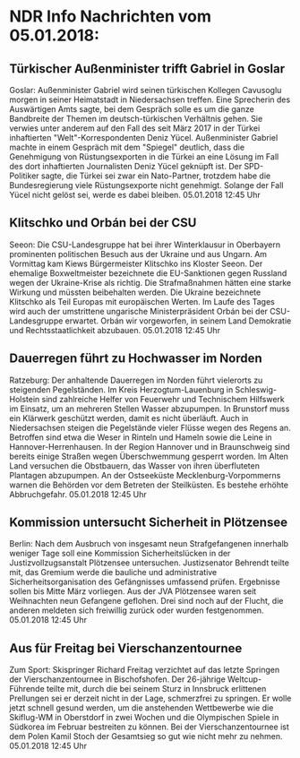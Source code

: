 # NDR Info Nachrichten vom 05.01.2018:


## Türkischer Außenminister trifft Gabriel in Goslar
Goslar:      Außenminister Gabriel wird seinen türkischen Kollegen Cavusoglu morgen in seiner Heimatstadt in Niedersachsen treffen. Eine Sprecherin des Auswärtigen Amts sagte, bei dem Gespräch solle es um die ganze Bandbreite der Themen im deutsch-türkischen Verhältnis gehen. Sie verwies unter anderem auf den Fall des seit März 2017 in der Türkei inhaftierten "Welt"-Korrespondenten Deniz Yücel. Außenminister Gabriel machte in einem Gespräch mit dem "Spiegel" deutlich, dass die Genehmigung von Rüstungsexporten in die Türkei an eine Lösung im Fall des dort inhaftierten Journalisten Deniz Yücel geknüpft ist. Der SPD-Politiker sagte, die Türkei sei zwar ein Nato-Partner, trotzdem habe die Bundesregierung viele Rüstungsexporte  nicht genehmigt. Solange der Fall Yücel nicht gelöst sei, werde es dabei bleiben. 05.01.2018 12:45 Uhr 

## Klitschko und Orbán bei der CSU
Seeon:	Die CSU-Landesgruppe hat bei ihrer Winterklausur in Oberbayern prominenten politischen Besuch aus der Ukraine und aus Ungarn. Am Vormittag kam Kiews Bürgermeister Klitschko ins Kloster Seeon. Der ehemalige Boxweltmeister bezeichnete die EU-Sanktionen gegen Russland wegen der Ukraine-Krise als richtig. Die Strafmaßnahmen hätten eine starke Wirkung und müssten beibehalten werden. Die Ukraine bezeichnete Klitschko als Teil Europas mit europäischen Werten. Im Laufe des Tages wird auch der umstrittene ungarische Ministerpräsident Orbán bei der CSU-Landesgruppe erwartet. Orbán wir vorgeworfen, in seinem Land Demokratie und Rechtsstaatlichkeit abzubauen. 05.01.2018 12:45 Uhr 

## Dauerregen führt zu Hochwasser im Norden
Ratzeburg: Der anhaltende Dauerregen im Norden führt vielerorts zu steigenden Pegelständen. Im Kreis Herzogtum-Lauenburg in Schleswig-Holstein sind zahlreiche Helfer von Feuerwehr und Technischem Hilfswerk im Einsatz, um an mehreren Stellen Wasser abzupumpen. In Brunstorf muss ein Klärwerk geschützt werden, damit es nicht überläuft. Auch in Niedersachsen steigen die Pegelstände vieler Flüsse wegen des Regens an. Betroffen sind etwa die Weser in Rinteln und Hameln sowie die Leine in Hannover-Herrenhausen. In der Region Hannover und in Braunschweig sind bereits einige Straßen wegen Überschwemmung gesperrt worden. Im Alten Land versuchen die Obstbauern, das Wasser von ihren überfluteten Plantagen abzupumpen. An der Ostseeküste Mecklenburg-Vorpommerns warnen die Behörden vor dem Betreten der Steilküsten. Es bestehe erhöhte Abbruchgefahr. 05.01.2018 12:45 Uhr 

## Kommission untersucht Sicherheit in Plötzensee
Berlin:       Nach dem Ausbruch von insgesamt neun Strafgefangenen innerhalb weniger Tage soll eine Kommission Sicherheitslücken in der Justizvollzugsanstalt Plötzensee untersuchen. Justizsenator Behrendt teilte mit, das Gremium werde die bauliche und administrative Sicherheitsorganisation des Gefängnisses umfassend prüfen. Ergebnisse sollen bis Mitte März vorliegen. Aus der JVA Plötzensee waren seit Weihnachten neun Gefangene geflohen. Drei sind noch auf der Flucht, die anderen meldeten sich freiwillig zurück oder wurden festgenommen. 05.01.2018 12:45 Uhr 

## Aus für Freitag bei Vierschanzentournee
Zum Sport: Skispringer Richard Freitag verzichtet auf das letzte Springen der Vierschanzentournee in Bischofshofen. Der 26-jährige Weltcup-Führende teilte mit, durch die bei seinem Sturz in Innsbruck erlittenen Prellungen sei er derzeit nicht in der Lage, schmerzfrei zu springen. Er wolle jetzt schnell gesund werden, um die anstehenden Wettbewerbe wie die Skiflug-WM in Oberstdorf in zwei Wochen und die Olympischen Spiele in Südkorea im Februar bestreiten zu können. Bei der Vierschanzentournee ist dem Polen Kamil Stoch der Gesamtsieg so gut wie nicht mehr zu nehmen. 05.01.2018 12:45 Uhr 

